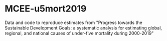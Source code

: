 # MCEE-u5mort2019
Data and code to reproduce estimates from "Progress towards the Sustainable Development Goals:  a systematic analysis for estimating global, regional, and national causes of under-five mortality during 2000-2019"
